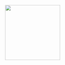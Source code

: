 <img height="180em" src="https://github-readme-stats.vercel.app/api?username=Rezaroux&show_icons=true&theme=dark&count_private=true&include_all_commits"/>
<img height="180em" src="https://github-readme-stats.vercel.app/api/top-langs/?username=rezaroux&show_icons=true&theme=dark&count_private=true/>
<!--
**Rezaroux/Rezaroux** is a ✨ _special_ ✨ repository because its `README.md` (this file) appears on your GitHub profile.

Here are some ideas to get you started:

- 🔭 I’m currently working on ...
- 🌱 I’m currently learning ...
- 👯 I’m looking to collaborate on ...
- 🤔 I’m looking for help with ...
- 💬 Ask me about ...
- 📫 How to reach me: ...
- 😄 Pronouns: ...
- ⚡ Fun fact: ...
-->
